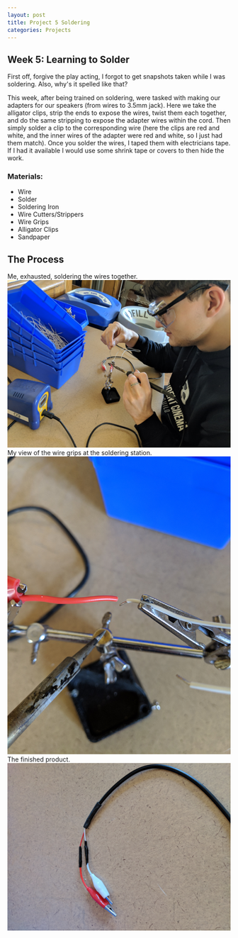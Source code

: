 ```yaml
---
layout: post
title: Project 5 Soldering
categories: Projects
---
```


## Week 5: Learning to Solder
First off, forgive the play acting, I forgot to get snapshots taken while I was soldering. Also, why's it spelled like that?

This week, after being trained on soldering, were tasked with making our adapters for our speakers (from wires to 3.5mm jack). Here we take the alligator clips, strip the ends to expose the wires, twist them each together, and do the same stripping to expose the adapter wires within the cord. Then simply solder a clip to the corresponding wire (here the clips are red and white, and the inner wires of the adapter were red and white, so I just had them match). Once you solder the wires, I taped them with electricians tape. If I had it available I would use some shrink tape or covers to then hide the work.

### Materials:
  - Wire
  - Solder
  - Soldering Iron
  - Wire Cutters/Strippers
  - Wire Grips
  - Alligator Clips
  - Sandpaper

## The Process
Me, exhausted, soldering the wires together.
![Image of CAD Example](/images/project5_week5/IMG_20190209_153852.jpg)
My view of the wire grips at the soldering station.
![Image of CAD Example](/images/project5_week5/IMG_20190209_153748.jpg)
The finished product.
![Image of CAD Example](/images/project5_week5/IMG_20190209_153914.jpg)
